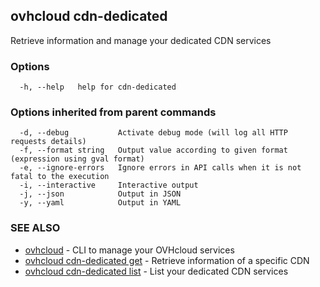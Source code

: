 ## ovhcloud cdn-dedicated

Retrieve information and manage your dedicated CDN services

### Options

```
  -h, --help   help for cdn-dedicated
```

### Options inherited from parent commands

```
  -d, --debug           Activate debug mode (will log all HTTP requests details)
  -f, --format string   Output value according to given format (expression using gval format)
  -e, --ignore-errors   Ignore errors in API calls when it is not fatal to the execution
  -i, --interactive     Interactive output
  -j, --json            Output in JSON
  -y, --yaml            Output in YAML
```

### SEE ALSO

* [ovhcloud](ovhcloud.md)	 - CLI to manage your OVHcloud services
* [ovhcloud cdn-dedicated get](ovhcloud_cdn-dedicated_get.md)	 - Retrieve information of a specific CDN
* [ovhcloud cdn-dedicated list](ovhcloud_cdn-dedicated_list.md)	 - List your dedicated CDN services

